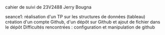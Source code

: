 cahier de suivi de 23V2488 Jerry Bougna

seance1:
réalisation d'un TP sur les structures de données (tableau)
création d'un compte Github, d'un dépôt sur Github et ajout de fichier dans le dépôt 
Difficultés rencontrées :
configuration et manipulation de github 
